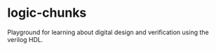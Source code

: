 # logic-chunks
Playground for learning about digital design and verification using the verilog HDL.
